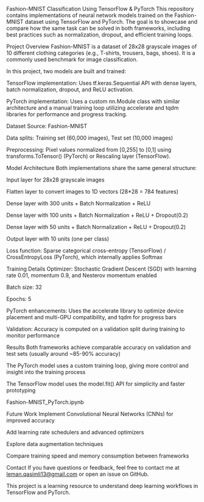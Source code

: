Fashion-MNIST Classification Using TensorFlow & PyTorch
This repository contains implementations of neural network models trained on the Fashion-MNIST dataset using TensorFlow and PyTorch. The goal is to showcase and compare how the same task can be solved in both frameworks, including best practices such as normalization, dropout, and efficient training loops.

Project Overview
Fashion-MNIST is a dataset of 28x28 grayscale images of 10 different clothing categories (e.g., T-shirts, trousers, bags, shoes). It is a commonly used benchmark for image classification.

In this project, two models are built and trained:

TensorFlow implementation: Uses tf.keras.Sequential API with dense layers, batch normalization, dropout, and ReLU activation.

PyTorch implementation: Uses a custom nn.Module class with similar architecture and a manual training loop utilizing accelerate and tqdm libraries for performance and progress tracking.

Dataset
Source: Fashion-MNIST

Data splits: Training set (60,000 images), Test set (10,000 images)

Preprocessing: Pixel values normalized from [0,255] to [0,1] using transforms.ToTensor() (PyTorch) or Rescaling layer (TensorFlow).

Model Architecture
Both implementations share the same general structure:

Input layer for 28x28 grayscale images

Flatten layer to convert images to 1D vectors (28*28 = 784 features)

Dense layer with 300 units + Batch Normalization + ReLU

Dense layer with 100 units + Batch Normalization + ReLU + Dropout(0.2)

Dense layer with 50 units + Batch Normalization + ReLU + Dropout(0.2)

Output layer with 10 units (one per class)

Loss function: Sparse categorical cross-entropy (TensorFlow) / CrossEntropyLoss (PyTorch), which internally applies Softmax

Training Details
Optimizer: Stochastic Gradient Descent (SGD) with learning rate 0.01, momentum 0.9, and Nesterov momentum enabled

Batch size: 32

Epochs: 5

PyTorch enhancements: Uses the accelerate library to optimize device placement and multi-GPU compatibility, and tqdm for progress bars

Validation: Accuracy is computed on a validation split during training to monitor performance

Results
Both frameworks achieve comparable accuracy on validation and test sets (usually around ~85-90% accuracy)

The PyTorch model uses a custom training loop, giving more control and insight into the training process

The TensorFlow model uses the model.fit() API for simplicity and faster prototyping



Fashion-MNIST_PyTorch.ipynb

Future Work
Implement Convolutional Neural Networks (CNNs) for improved accuracy

Add learning rate schedulers and advanced optimizers

Explore data augmentation techniques

Compare training speed and memory consumption between frameworks

Contact
If you have questions or feedback, feel free to contact me at leman.qasimli13@gmail.com or open an issue on GitHub.

This project is a learning resource to understand deep learning workflows in TensorFlow and PyTorch.
